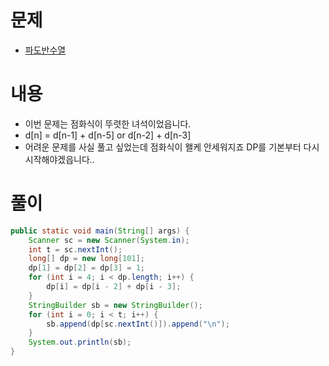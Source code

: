 # 문제
* [파도반수열](https://www.acmicpc.net/problem/9461)

# 내용
* 이번 문제는 점화식이 뚜렷한 녀석이었읍니다.
* d[n] = d[n-1] + d[n-5] or d[n-2] + d[n-3]
* 어려운 문제를 사실 풀고 싶었는데 점화식이 왤케 안세워지죠 DP를 기본부터 다시 시작해야겠읍니다..

# 풀이
```java
public static void main(String[] args) {
    Scanner sc = new Scanner(System.in);
    int t = sc.nextInt();
    long[] dp = new long[101];
    dp[1] = dp[2] = dp[3] = 1;
    for (int i = 4; i < dp.length; i++) {
        dp[i] = dp[i - 2] + dp[i - 3];
    }
    StringBuilder sb = new StringBuilder();
    for (int i = 0; i < t; i++) {
        sb.append(dp[sc.nextInt()]).append("\n");
    }
    System.out.println(sb);
}
```
